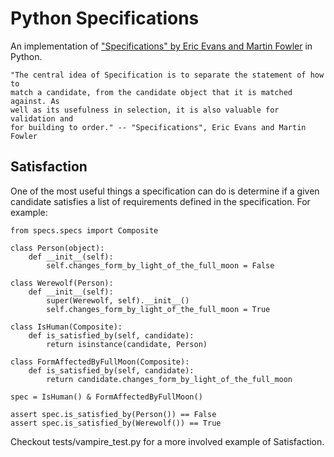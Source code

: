 # Python Specifications

An implementation of ["Specifications" by Eric Evans and Martin Fowler](http://www.martinfowler.com/apsupp/spec.pdf) in Python.

    "The central idea of Specification is to separate the statement of how to
    match a candidate, from the candidate object that it is matched against. As
    well as its usefulness in selection, it is also valuable for validation and
    for building to order." -- "Specifications", Eric Evans and Martin Fowler

## Satisfaction
One of the most useful things a specification can do is determine if a given
candidate satisfies a list of requirements defined in the specification. For
example:

    from specs.specs import Composite

    class Person(object):
        def __init__(self):
            self.changes_form_by_light_of_the_full_moon = False

    class Werewolf(Person):
        def __init__(self):
            super(Werewolf, self).__init__()
            self.changes_form_by_light_of_the_full_moon = True

    class IsHuman(Composite):
        def is_satisfied_by(self, candidate):
            return isinstance(candidate, Person)

    class FormAffectedByFullMoon(Composite):
        def is_satisfied_by(self, candidate):
            return candidate.changes_form_by_light_of_the_full_moon

    spec = IsHuman() & FormAffectedByFullMoon()

    assert spec.is_satisfied_by(Person()) == False
    assert spec.is_satisfied_by(Werewolf()) == True

Checkout tests/vampire_test.py for a more involved example of Satisfaction.